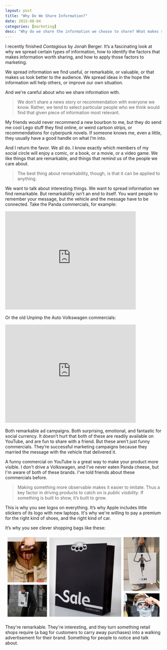 ```yaml
---
layout: post
title: "Why Do We Share Information?"
date: 2015-08-04
categories: [marketing]
desc: "Why do we share the information we choose to share? What makes something so remarkable we simply can't keep it to ourselves?"
---
```


I recently finished <em>Contagious</em> by Jonah Berger. It’s a fascinating look at why we spread certain types of information, how to identify the factors that makes information worth sharing, and how to apply those factors to marketing.

We spread information we find useful, or remarkable, or valuable, or that makes us look better to the audience. We spread ideas in the hope the information will help others, or improve our own situation.

And we're careful about who we share information with.

<blockquote>
  We don’t share a news story or recommendation with everyone we know. Rather, we tend to select particular people who we think would find that given piece of information most relevant.
</blockquote>

My friends would never recommend a new bourbon to me, but they do send me cool Lego stuff they find online, or weird cartoon strips, or recommendations for cyberpunk novels. If someone knows me, even a little, they usually have a good handle on what I’m into.

And I return the favor. We all do. I know exactly which members of my social circle will enjoy a comic, or a book, or a movie, or a video game. We like things that are remarkable, and things that remind us of the people we care about.

<blockquote>
  The best thing about remarkability, though, is that it can be applied to anything.
</blockquote>

We want to talk about interesting things. We want to spread information we find remarkable. But remarkability isn’t an end to itself. You want people to remember your message, but the vehicle and the message have to be connected. Take the Panda commercials, for example:

<iframe width="420" height="315" src="https://www.youtube.com/embed/SyRvzeNuqa4" frameborder="0" allowfullscreen></iframe>

Or the old Unpimp the Auto Volkswagen commercials:

<iframe width="420" height="315" src="https://www.youtube.com/embed/cv157ZIInUk" frameborder="0" allowfullscreen></iframe>

Both remarkable ad campaigns. Both surprising, emotional, and fantastic for social currency. It doesn’t hurt that both of these are readily available on YouTube, and are fun to share with a friend. But these aren’t just funny commercials. They’re successful marketing campaigns because they married the message with the vehicle that delivered it.

A funny commercial on YouTube is a great way to make your product more visible. I don't drive a Volkswagen, and I've never eaten Panda cheese, but I'm aware of both of these brands. I've told friends about these commercials before.

<blockquote>
  Making something more observable makes it easier to imitate. Thus a key factor in driving products to catch on is <em>public visibility</em>. If something is built to show, it’s built to grow.
</blockquote>

This is why you see logos on everything. It’s why Apple includes little stickers of its logo with new laptops. It's why we're willing to pay a premium for the right kind of shoes, and the right kind of car.

It’s why you see clever shopping bags like these:

![Clever Shopping Bags](/img/shopping-bags.jpg)

They're remarkable. They're interesting, and they turn something retail shops require (a bag for customers to carry away purchases) into a walking advertisement for their brand. Something for people to notice and talk about.



